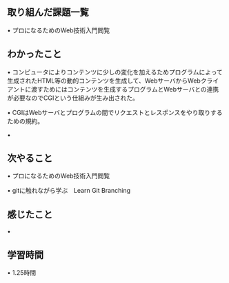 ## 取り組んだ課題一覧
• プロになるためのWeb技術入門閲覧

## わかったこと
• コンピュータによりコンテンツに少しの変化を加えるためプログラムによって生成されたHTML等の動的コンテンツを生成して、WebサーバからWebクライアントに渡すためにはコンテンツを生成するプログラムとWebサーバとの連携が必要なのでCGIという仕組みが生み出された。

• CGIはWebサーバとプログラムの間でリクエストとレスポンスをやり取りするための規約。

• 


## 次やること
• プロになるためのWeb技術入門閲覧


• gitに触れながら学ぶ　Learn Git Branching


## 感じたこと
• 


## 学習時間
• 1.25時間
